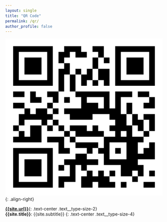 ```yaml
---
layout: single
title: "QR Code"
permalink: /qr/
author_profile: false
---
```


![image-right](/assets/images/qr_code.svg){: .align-right}

**[{{site.url}}]({{site.url}})**{: .text-center .text__type-size-2}  
**{{site.title}}**: {{site.subtitle}}
{: .text-center .text__type-size-4}